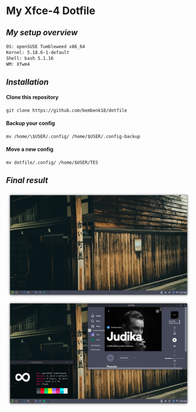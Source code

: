 # My Xfce-4 Dotfile
## _My setup overview_
    OS: openSUSE Tumbleweed x86_64 
    Kernel: 5.18.6-1-default 
    Shell: bash 5.1.16 
    WM: Xfwm4
## _Installation_
#### Clone this repository
    git clone https://github.com/bembenk18/dotfile
#### Backup your config
    mv /home/\$USER/.config/ /home/$USER/.config-backup
#### Move a new config
    mv dotfile/.config/ /home/$USER/TES
    
## _Final result_
<img src="https://raw.githubusercontent.com/bembenk18/dotfile/main/Screenshot%202.png" alt="img">
<img src="https://raw.githubusercontent.com/bembenk18/dotfile/main/Screenshot.png" alt="img">
